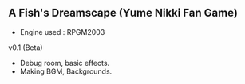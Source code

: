 ## A Fish's Dreamscape (Yume Nikki Fan Game)

- Engine used : RPGM2003

v0.1 (Beta)
- Debug room, basic effects.
- Making BGM, Backgrounds.
